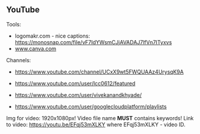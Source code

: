 YouTube
-

Tools:
* logomakr.com - nice captions: https://monosnap.com/file/vF7IdYWsmCJjAVADAJ7lfVn7ITyxvs
* www.canva.com

Channels:
* https://www.youtube.com/channel/UCxX9wt5FWQUAAz4UrysqK9A
* https://www.youtube.com/user/lcc0612/featured
* https://www.youtube.com/user/vivekanandkhyade/

* https://www.youtube.com/user/googlecloudplatform/playlists

Img for video: 1920x1080px!
Video file name **MUST** contains keywords!
Link to video: https://youtu.be/EFqj53mXLKY where EFqj53mXLKY - video ID.
